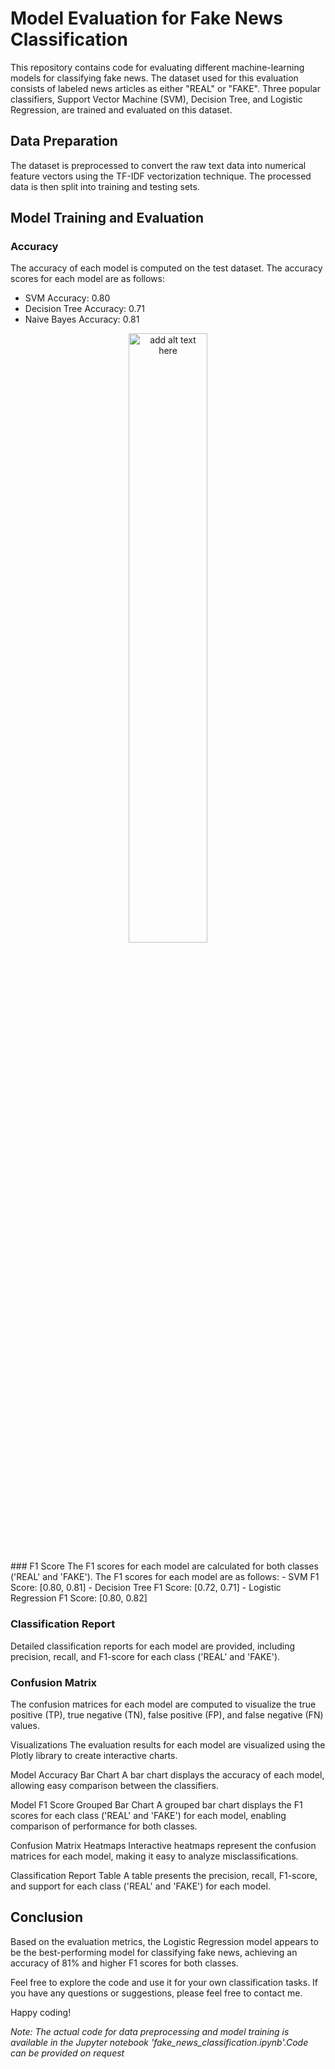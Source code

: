 # Model Evaluation for Fake News Classification

This repository contains code for evaluating different machine-learning models for classifying fake news. The dataset used for this evaluation consists of labeled news articles as either "REAL" or "FAKE". Three popular classifiers, Support Vector Machine (SVM), Decision Tree, and Logistic Regression, are trained and evaluated on this dataset.

## Data Preparation
The dataset is preprocessed to convert the raw text data into numerical feature vectors using the TF-IDF vectorization technique. The processed data is then split into training and testing sets.

## Model Training and Evaluation
### Accuracy
The accuracy of each model is computed on the test dataset. The accuracy scores for each model are as follows:
- SVM Accuracy: 0.80
- Decision Tree Accuracy: 0.71
- Naive Bayes Accuracy: 0.81
<p align="center">
  <img src="(https://github.com/Mishaa931/Model-Evaluation-for-Fake-News-Classification/blob/main/Graphs/heatmap1.png)", alt=" add alt text here " width="50%" height="50%">
</p>
### F1 Score
The F1 scores for each model are calculated for both classes ('REAL' and 'FAKE'). The F1 scores for each model are as follows:
- SVM F1 Score: [0.80, 0.81]
- Decision Tree F1 Score: [0.72, 0.71]
- Logistic Regression F1 Score: [0.80, 0.82]

### Classification Report
Detailed classification reports for each model are provided, including precision, recall, and F1-score for each class ('REAL' and 'FAKE'). 

### Confusion Matrix
The confusion matrices for each model are computed to visualize the true positive (TP), true negative (TN), false positive (FP), and false negative (FN) values.

Visualizations
The evaluation results for each model are visualized using the Plotly library to create interactive charts.

Model Accuracy Bar Chart
A bar chart displays the accuracy of each model, allowing easy comparison between the classifiers.

Model F1 Score Grouped Bar Chart
A grouped bar chart displays the F1 scores for each class ('REAL' and 'FAKE') for each model, enabling comparison of performance for both classes.

Confusion Matrix Heatmaps
Interactive heatmaps represent the confusion matrices for each model, making it easy to analyze misclassifications.

Classification Report Table
A table presents the precision, recall, F1-score, and support for each class ('REAL' and 'FAKE') for each model.

## Conclusion
Based on the evaluation metrics, the Logistic Regression model appears to be the best-performing model for classifying fake news, achieving an accuracy of 81% and higher F1 scores for both classes.

Feel free to explore the code and use it for your own classification tasks. If you have any questions or suggestions, please feel free to contact me.

Happy coding!

*Note: The actual code for data preprocessing and model training is available in the Jupyter notebook 'fake_news_classification.ipynb'.Code can be provided on request*
